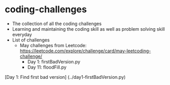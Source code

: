 # coding-challenges
- The collection of all the coding challenges
- Learning and maintaining the coding skill as well as problem solving skill everyday
- List of challenges
  - May challenges from Leetcode: https://leetcode.com/explore/challenge/card/may-leetcoding-challenge/
     - Day 1: firstBadVersion.py
     - Day 11: floodFill.py <br>
     
[Day 1: Find first bad version] (../day1-firstBadVersion.py)
    


